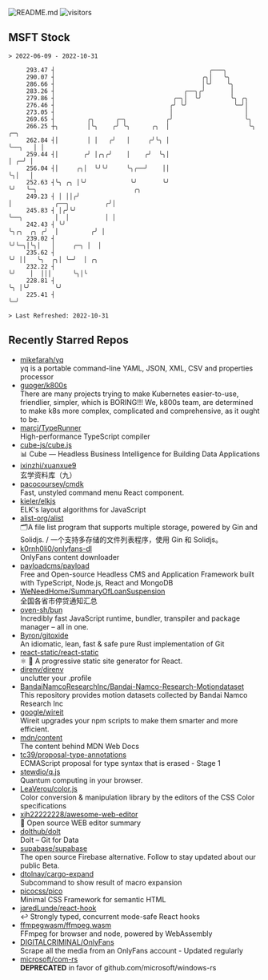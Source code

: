 ![README.md](https://github.com/Gerhut/Gerhut/workflows/README.md/badge.svg)
![visitors](https://visitors.vercel.app/Gerhut/Gerhut?token=8cf69d1f6813d272ef062726b6070c9be4ff72038cfe5a7ded7384a8da65d866)

## MSFT Stock

```
> 2022-06-09 - 2022-10-31

     293.47 ┤                                           ╭───╮                                                    
     290.07 ┤                                         ╭╮│   ╰╮                                                   
     286.66 ┤                                         │╰╯    ╰╮                                                  
     283.26 ┤                                    ╭──╮╭╯       │                                                  
     279.86 ┤                                 ╭─╮│  ╰╯        ╰╮ ╭╮                                              
     276.46 ┤                                ╭╯ ╰╯             ╰─╯│                                              
     273.05 ┤                                │                    │                                              
     269.65 ┤         ╭╮      ╭─╮           ╭╯                    ╰╮                                             
     266.25 ┼╮        │╰╮    ╭╯ ╰╮      ╭╮  │                      ╰╮      ╭─╮                                   
     262.84 ┤│        │ │   ╭╯   │     ╭╯╰╮ │                       ╰──╮   │ │                                   
     259.44 ┤│       ╭╯ │╭╮╭╯    │    ╭╯  ╰╮│                          │ ╭─╯ │                                   
     256.04 ┤│     ╭╮│  ╰╯╰╯     ╰╮╭──╯    ││                          ╰╮│   │                                   
     252.63 ┤╰╮ ╭╮ │╰╯            ╰╯       ╰╯                           ╰╯   ╰─╮                           ╭╮    
     249.23 ┤ │ ││╭╯                                                           │            ╭──╮          ╭╯│    
     245.83 ┤ │╭╯╰╯                                                            ╰──╮         │  │          │ │    
     242.43 ┤ ╰╯                                                                  ╰╮╭╮  ╭╮ ╭╯  │         ╭╯ │    
     239.02 ┤                                                                      ╰╯╰─╮│╰╮│   │     ╭─╮ │  │    
     235.62 ┤                                                                          ╰╯ ││   ╰╮  ╭╮│ ╰─╯  │ ╭╮ 
     232.22 ┤                                                                             ╰╯    │  │││      ╰╮│╰ 
     228.81 ┤                                                                                   ╰╮ │╰╯       ╰╯  
     225.41 ┤                                                                                    ╰─╯             

> Last Refreshed: 2022-10-31
```

## Recently Starred Repos

- [mikefarah/yq](https://github.com/mikefarah/yq)  
  yq is a portable command-line YAML, JSON, XML, CSV and properties processor
- [guoger/k800s](https://github.com/guoger/k800s)  
  There are many projects trying to make Kubernetes easier-to-use, friendlier, simpler, which is BORING!!! We, k800s team, are determined to make k8s more complex, complicated and comprehensive, as it ought to be.
- [marcj/TypeRunner](https://github.com/marcj/TypeRunner)  
  High-performance TypeScript compiler
- [cube-js/cube.js](https://github.com/cube-js/cube.js)  
  📊  Cube — Headless Business Intelligence for Building Data Applications
- [ixinzhi/xuanxue9](https://github.com/ixinzhi/xuanxue9)  
  玄学资料库（九）
- [pacocoursey/cmdk](https://github.com/pacocoursey/cmdk)  
  Fast, unstyled command menu React component.
- [kieler/elkjs](https://github.com/kieler/elkjs)  
  ELK's layout algorithms for JavaScript
- [alist-org/alist](https://github.com/alist-org/alist)  
  🗂️A file list program that supports multiple storage, powered by Gin and Solidjs. / 一个支持多存储的文件列表程序，使用 Gin 和 Solidjs。
- [k0rnh0li0/onlyfans-dl](https://github.com/k0rnh0li0/onlyfans-dl)  
  OnlyFans content downloader
- [payloadcms/payload](https://github.com/payloadcms/payload)  
  Free and Open-source Headless CMS and Application Framework built with TypeScript, Node.js, React and MongoDB
- [WeNeedHome/SummaryOfLoanSuspension](https://github.com/WeNeedHome/SummaryOfLoanSuspension)  
  全国各省市停贷通知汇总
- [oven-sh/bun](https://github.com/oven-sh/bun)  
  Incredibly fast JavaScript runtime, bundler, transpiler and package manager – all in one.
- [Byron/gitoxide](https://github.com/Byron/gitoxide)  
  An idiomatic, lean, fast & safe pure Rust implementation of Git
- [react-static/react-static](https://github.com/react-static/react-static)  
  ⚛️ 🚀 A progressive static site generator for React.
- [direnv/direnv](https://github.com/direnv/direnv)  
  unclutter your .profile
- [BandaiNamcoResearchInc/Bandai-Namco-Research-Motiondataset](https://github.com/BandaiNamcoResearchInc/Bandai-Namco-Research-Motiondataset)  
  This repository provides motion datasets collected by Bandai Namco Research Inc
- [google/wireit](https://github.com/google/wireit)  
  Wireit upgrades your npm scripts to make them smarter and more efficient.
- [mdn/content](https://github.com/mdn/content)  
  The content behind MDN Web Docs
- [tc39/proposal-type-annotations](https://github.com/tc39/proposal-type-annotations)  
  ECMAScript proposal for type syntax that is erased - Stage 1
- [stewdio/q.js](https://github.com/stewdio/q.js)  
  Quantum computing in your browser.
- [LeaVerou/color.js](https://github.com/LeaVerou/color.js)  
  Color conversion & manipulation library by the editors of the CSS Color specifications
- [xjh22222228/awesome-web-editor](https://github.com/xjh22222228/awesome-web-editor)  
  🔨  Open source WEB editor summary
- [dolthub/dolt](https://github.com/dolthub/dolt)  
  Dolt – Git for Data
- [supabase/supabase](https://github.com/supabase/supabase)  
  The open source Firebase alternative. Follow to stay updated about our public Beta.
- [dtolnay/cargo-expand](https://github.com/dtolnay/cargo-expand)  
  Subcommand to show result of macro expansion
- [picocss/pico](https://github.com/picocss/pico)  
  Minimal CSS Framework for semantic HTML
- [jaredLunde/react-hook](https://github.com/jaredLunde/react-hook)  
  ↩ Strongly typed, concurrent mode-safe React hooks
- [ffmpegwasm/ffmpeg.wasm](https://github.com/ffmpegwasm/ffmpeg.wasm)  
  FFmpeg for browser and node, powered by WebAssembly
- [DIGITALCRIMINAL/OnlyFans](https://github.com/DIGITALCRIMINAL/OnlyFans)  
  Scrape all the media from an OnlyFans account - Updated regularly
- [microsoft/com-rs](https://github.com/microsoft/com-rs)  
  **DEPRECATED** in favor of github.com/microsoft/windows-rs
